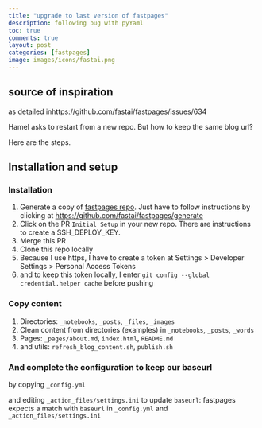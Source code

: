 ```yaml
---
title: "upgrade to last version of fastpages"
description: following bug with pyYaml
toc: true
comments: true
layout: post
categories: [fastpages]
image: images/icons/fastai.png
---
```


## source of inspiration

as detailed inhttps://github.com/fastai/fastpages/issues/634



Hamel asks to restart from a new repo. But how to keep the same blog url?

Here are the steps.



## Installation and setup



### Installation

1. Generate a copy of [fastpages repo](https://github.com/fastai/fastpages#setup-instructions). Just have to follow instructions by clicking at https://github.com/fastai/fastpages/generate
2. Click on the PR `Initial Setup` in your new repo. There are instructions to create a SSH_DEPLOY_KEY.
3. Merge this PR
4. Clone this repo locally
5. Because I use https, I have to create a token at Settings > Developer Settings > Personal Access Tokens
6. and to keep this token locally, I enter `git config --global credential.helper cache` before pushing



### Copy content

1. Directories: `_notebooks`, `_posts`, `_files`, `_images`
2. Clean content from directories (examples) in  `_notebooks`, `_posts`, `_words`
3. Pages: `_pages/about.md`, `index.html`, `README.md`
4. and utils: `refresh_blog_content.sh`, `publish.sh`



### And complete the configuration to keep our baseurl

by copying `_config.yml`

and editing `_action_files/settings.ini` to update `baseurl`: fastpages expects a match with `baseurl` in `_config.yml` and `_action_files/settings.ini`

